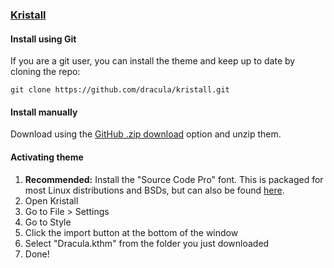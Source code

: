 ### [Kristall]([https://foobar.com](https://kristall.random-projects.net/))

#### Install using Git

If you are a git user, you can install the theme and keep up to date by cloning the repo:

    git clone https://github.com/dracula/kristall.git

#### Install manually

Download using the [GitHub .zip download](https://github.com/dracula/kristall/archive/master.zip) option and unzip them.

#### Activating theme

1. **Recommended:** Install the "Source Code Pro" font. This is packaged for most Linux distributions and BSDs, but can also be found [here](https://github.com/adobe-fonts/source-code-pro).
2. Open Kristall
3. Go to File > Settings
4. Go to Style
5. Click the import button at the bottom of the window
6. Select "Dracula.kthm" from the folder you just downloaded
7. Done!
